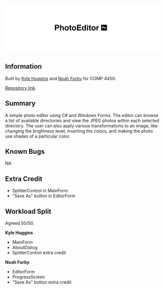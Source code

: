![image-header](header.png)

## Information

Built by [Kyle Huggins](https://github.com/kjhx/) and [Noah Furby](https://github.com/Super5432/) for COMP 4450.

[Repository link](https://github.com/kjhx/photoeditor).

## Summary

A simple photo editor using C# and Windows Forms.  The editor can browse a list of available directories and view the JPEG photos within each selected directory.  The user can also apply various transformations to an image, like changing the brightness level, inverting the colors, and making the photo use shades of a particular color.

## Known Bugs

NA

## Extra Credit

* SplitterControl in MainForm
* "Save As" button in EditorForm

## Workload Split

Agreed 50/50.

**Kyle Huggins**
* MainForm
* AboutDialog
* SplitterControl extra credit

**Noah Furby**
* EditorForm
* ProgressScreen
* "Save As" button extra credit